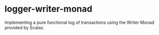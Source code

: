 logger-writer-monad
===================

Implementing a pure functional log of transactions using the Writer Monad provided by Scalaz.

